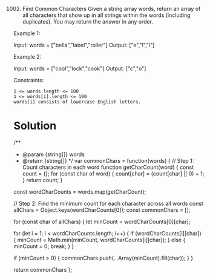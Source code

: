 1002. Find Common Characters
Given a string array words, return an array of all characters that show up in all strings within the words (including duplicates). You may return the answer in any order.

 

Example 1:

Input: words = ["bella","label","roller"]
Output: ["e","l","l"]

Example 2:

Input: words = ["cool","lock","cook"]
Output: ["c","o"]

 

Constraints:

    1 <= words.length <= 100
    1 <= words[i].length <= 100
    words[i] consists of lowercase English letters.

# Solution
/**
 * @param {string[]} words
 * @return {string[]}
 */
var commonChars = function(words) {
// Step 1: Count characters in each word
function getCharCount(word) {
  const count = {};
  for (const char of word) {
    count[char] = (count[char] || 0) + 1;
  }
  return count;
}

const wordCharCounts = words.map(getCharCount);

// Step 2: Find the minimum count for each character across all words
const allChars = Object.keys(wordCharCounts[0]);
const commonChars = [];

for (const char of allChars) {
  let minCount = wordCharCounts[0][char];

  for (let i = 1; i < wordCharCounts.length; i++) {
    if (wordCharCounts[i][char]) {
      minCount = Math.min(minCount, wordCharCounts[i][char]);
    } else {
      minCount = 0;
      break;
    }
  }

  if (minCount > 0) {
    commonChars.push(...Array(minCount).fill(char));
  }
}

return commonChars
};
